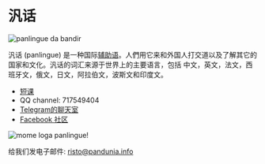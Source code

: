 汎话
========

![](http://www.pandunia.info/bandir/bandir.png "panlingue da bandir")

汎话 (panlingue) 是一种国际[辅助语](https://zh.wikipedia.org/wiki/%E4%BA%BA%E5%B7%A5%E8%AA%9E%E8%A8%80)。人們用它来和外国人打交道以及了解其它的国家和文化。汎话的词汇来源于世界上的主要语言，包括 中文，英文，法文，西班牙文，俄文，日文，阿拉伯文，波斯文和印度文。

- [短课](http://www.pandunia.info/panlingue/mini_darse.html)
- QQ channel: 717549404
- [Telegram的聊天室](https://t.me/joinchat/AAAAAEPVsifmS6xRLAlxVA)
- [Facebook 社区](http://www.facebook.com/groups/panlingue)

![](http://www.pandunia.info/grafe/mome_loga_panlingue.png "mome loga panlingue!")


给我们发电子邮件: risto@pandunia.info



